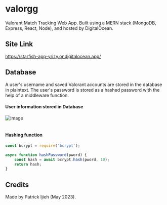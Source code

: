 # valorgg
Valorant Match Tracking Web App.
Built using a MERN stack (MongoDB, Express, React, Node), and hosted by DigitalOcean. <br>

## Site Link
https://starfish-app-yrizy.ondigitalocean.app/

## Database
A user's username and saved Valorant accounts are stored in the database in plaintext. The user's password is stored as a hashed password with the help of a middleware function.

#### User information stored in Database
![image](https://github.com/patrickijieh/valorgg/assets/123503029/da788191-1281-470c-b3c3-2dbea851986f)<br><br>

#### Hashing function
```js
const bcrypt = require('bcrypt');

async function hashPassword(pword) {
    const hash = await bcrypt.hash(pword, 10);
    return hash;
}
```

## Credits
Made by Patrick Ijieh (May 2023).

